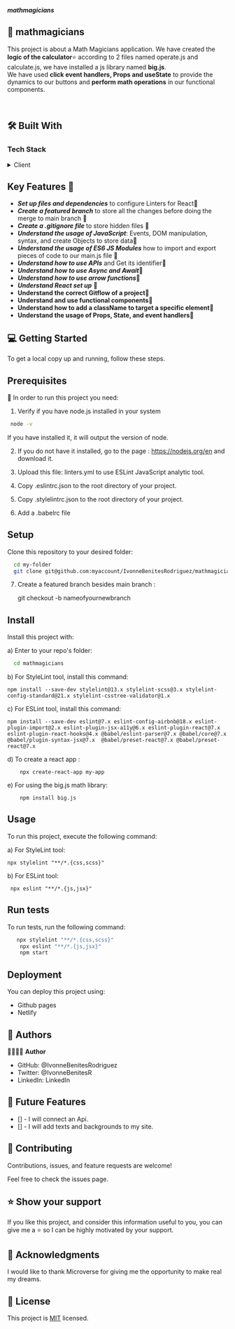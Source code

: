 
***mathmagicians*** <br/>

## 📖 mathmagicians<a name="about-project"></a>
This project is about a Math Magicians application. We have created
the **logic of the calculator**⭐️ according to 2 files named operate.js and calculate.js, we have installed a js library named **big.js**.<br/>
We have used **click event handlers, Props and useState** to provide the dynamics to our buttons and **perform math operations** in our functional components.

<br/>

## 🛠 Built With <a name="built-with"></a> 

### Tech Stack <a name="tech-stack"></a> 

<details>
<summary>Client</summary>
<ul>
<li><a href="https://react.dev/">React</a></li>
<li><a href="https://github.com/microverseinc/linters-config/tree/master/react-redux">Linters for React & Redux</a></li>
<li><a href="https://www.npmjs.com/package/big.js?activeTab=readme">big.js</a></li>
</ul><br/>
</details>

## Key Features 🌸<br/>
- ***Set up files and dependencies*** to configure Linters for React📍
- ***Create a featured branch*** to store all the changes before doing the merge to main branch 📍
- ***Create a .gitignore file*** to store hidden files 📍
- ***Understand the usage of JavaScript***: Events, DOM manipulation, syntax, and create Objects to store data📍
- ***Understand the usage of ES6 JS Modules*** how to import and export pieces of code to our main.js file 📍
- ***Understand how to use APIs*** and Get its identifier📍
- ***Understand how to use Async and Await***📍
- ***Understand how to use arrow functions***📍
- ***Understand React set up*** 📍
- **Understand the correct Gitflow of a project**📍
- **Understand and use functional components**📍
- **Understand how to add a className to target a specific element**📍
- **Understand the usage of Props, State, and event handlers**📍 

## 💻 Getting Started <a name="getting-started"></a>

To get a local copy up and running, follow these steps.

## Prerequisites

📍 In order to run this project you need:

1) Verify if you have node.js installed in your system
   
```sh   
 node -v
 ```
If you have installed it, it will output the version of node.

2) If you do not have it installed, go to the page : https://nodejs.org/en and download it.

3) Upload this file: linters.yml to use ESLint JavaScript analytic tool.

4) Copy .eslintrc.json to the root directory of your project.

5) Copy .stylelintrc.json to the root directory of your project.
   
6) Add a .babelrc file
   
## Setup

Clone this repository to your desired folder:

```sh
  cd my-folder
  git clone git@github.com:myaccount/IvonneBenitesRodriguez/mathmagicians.git
```

7) Create a featured branch besides main branch :

   git checkout -b nameofyournewbranch

## Install <br/>

Install this project with: <br/>

a) Enter to your repo's folder:

```sh
  cd mathmagicians
```

b) For StyleLint tool, install this command:

  ```
  npm install --save-dev stylelint@13.x stylelint-scss@3.x stylelint-config-standard@21.x stylelint-csstree-validator@1.x
  ```

c) For ESLint tool, install this command:

   ``` npm install --save-dev eslint@7.x eslint-config-airbnb@18.x eslint-plugin-import@2.x eslint-plugin-jsx-a11y@6.x eslint-plugin-react@7.x eslint-plugin-react-hooks@4.x @babel/eslint-parser@7.x @babel/core@7.x  @babel/plugin-syntax-jsx@7.x  @babel/preset-react@7.x @babel/preset-react@7.x ```<br/>

d) To create a react app :

```
    npx create-react-app my-app
```
e) For using the big.js math library:

```
    npm install big.js
```

## Usage
To run this project, execute the following command:


a) For StyleLint tool:

    npx stylelint "**/*.{css,scss}"

b) For ESLint tool:

     npx eslint "**/*.{js,jsx}"
    
## Run tests <br/>

To run tests, run the following command:
```sh
   npx stylelint "**/*.{css,scss}"
    npx eslint "**/*.{js,jsx}"
    npm start
```

## Deployment <br/>

You can deploy this project using:

- Github pages
- Netlify

## 👥 Authors <a name="authors"></a>
👩🏽‍💻🌸 **Author**

- GitHub: @IvonneBenitesRodriguez
- Twitter: @IvonneBenitesR
- LinkedIn: LinkedIn
 

## 🔭 Future Features <br/>
 - [] - I will connect an Api.
 - [] - I will add texts and backgrounds to my site.

## 🤝 Contributing <a name="contributing"></a> 

Contributions, issues, and feature requests are welcome!

Feel free to check the issues page.

## ⭐️ Show your support 
If you like this project, and consider this information useful to you, you can give me a ⭐️ so I can be highly motivated by your support.

## 🙏 Acknowledgments <a name="acknowledgements"></a>
I would like to thank Microverse for giving me the opportunity to make real my dreams.

## 📝 License <a name="license"></a>

This project is [MIT](./LICENSE) licensed.







